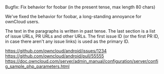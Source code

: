 Bugfix: Fix behavior for foobar (in the present tense, max length 80 chars)

We've fixed the behavior for foobar, a long-standing annoyance for ownCloud
users.

The text in the paragraphs is written in past tense. The last section is a list
of issue URLs, PR URLs and other URLs. The first issue ID (or the first PR ID,
in case there aren't any issue links) is used as the primary ID.

https://github.com/owncloud/android/issues/1234
https://github.com/owncloud/android/pull/55555
https://doc.owncloud.com/server/admin_manual/configuration/server/config_sample_php_parameters.html